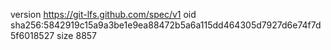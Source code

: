 version https://git-lfs.github.com/spec/v1
oid sha256:5842919c15a9a3be1e9ea88472b5a6a115dd464305d7927d6e74f7d5f6018527
size 8857
